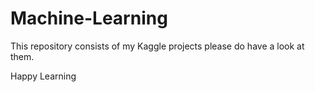 # Machine-Learning

This repository consists of my Kaggle projects please do have a look at them.

Happy Learning
